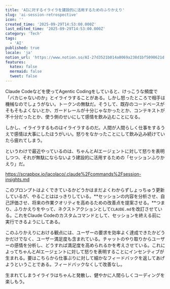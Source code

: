 ```yaml
---
title: 'AIに対するイライラを建設的に活用するためのふりかえり'
slug: 'ai-session-retrospective'
icon: ''
created_time: '2025-09-29T14:53:00.000Z'
last_edited_time: '2025-09-29T14:53:00.000Z'
category: 'Tech'
tags:
  - 'AI'
published: true
locale: 'ja'
notion_url: 'https://www.notion.so/AI-27d3521b014a8069a238d1bf5090621d'
features:
  katex: false
  mermaid: false
  tweet: false
---
```


Claude Codeなどを使ってAgentic Codingをしていると、けっこうな頻度で「バカじゃないのか」とイライラすることがある。しかし怒ったところで相手は機械なのでしょうがない。トークンの無駄だ。そうして、既存のコードベースがそもそもよくないとか、ガードレールが十分じゃなかったとか、コンテキストが不十分だったとか、使う側のせいにして感情を飲み込むことになる。

しかし、イライラするものはイライラするのだ。人間が人間らしく仕事をするうえで感情は大事にしたほうがいい。怒りをなかったことにして飲み込み続けていたら疲れてしまう。

というわけで最近やっているのは、ちゃんとAIエージェントに対して怒りを表明しつつ、それが無駄にならないよう建設的に活用するための「セッションふりかえり」だ。

https://scrapbox.io/lacolaco/.claude%2Fcommands%2Fsession-insights.md

このプロンプトはよくできているかどうかはまだよくわからずしょっちゅう更新しているが、やることははっきりしている。**セッションの内容を分析させ、自己評価させ、将来の作業クオリティを高めるための改善点を提案させる。**つまり、ふりかえりをやって、ネクストアクションとして`CLAUDE.md`を改訂させている。これをClaude Codeのカスタムコマンドとして、セッションを終える前に実行できるようにしてある。

このふりかえりにおける観点には、ユーザーの要求を効率よく達成できたかどうかだけでなく、ユーザー満足度も含まれている。チャットのやり取りからユーザーの感情を分析し、どうすれば満足度を高められるかを考えさせている。これによってちゃんとAIエージェントに対して怒りを表明することにインセンティブが生まれる。要はこちらから仕事ぶりに対して細かなフィードバックを返してあげようということである。フィードバックなくして改善なし。

生まれてしまうイライラはちゃんと発散し、健やかに人間らしくコーディングを楽しもう。

